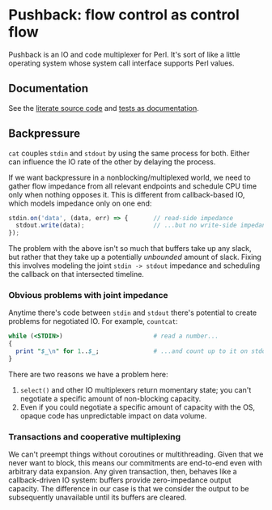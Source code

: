 # Pushback: flow control as control flow
Pushback is an IO and code multiplexer for Perl. It's sort of like a little
operating system whose system call interface supports Perl values.


## Documentation
See the [literate source code](pushback.md) and [tests as
documentation](tests.md).


## Backpressure
`cat` couples `stdin` and `stdout` by using the same process for both. Either
can influence the IO rate of the other by delaying the process.

If we want backpressure in a nonblocking/multiplexed world, we need to gather
flow impedance from all relevant endpoints and schedule CPU time only when
nothing opposes it. This is different from callback-based IO, which models
impedance only on one end:

```js
stdin.on('data', (data, err) => {       // read-side impedance
  stdout.write(data);                   // ...but no write-side impedance
});
```

The problem with the above isn't so much that buffers take up any slack, but
rather that they take up a potentially _unbounded_ amount of slack. Fixing this
involves modeling the joint `stdin -> stdout` impedance and scheduling the
callback on that intersected timeline.


### Obvious problems with joint impedance
Anytime there's code between `stdin` and `stdout` there's potential to create
problems for negotiated IO. For example, `countcat`:

```pl
while (<STDIN>)                         # read a number...
{
  print "$_\n" for 1..$_;               # ...and count up to it on stdout
}
```

There are two reasons we have a problem here:

1. `select()` and other IO multiplexers return momentary state; you can't
   negotiate a specific amount of non-blocking capacity.
2. Even if you could negotiate a specific amount of capacity with the OS, opaque
   code has unpredictable impact on data volume.


### Transactions and cooperative multiplexing
We can't preempt things without coroutines or multithreading. Given that we
never want to block, this means our commitments are end-to-end even with
arbitrary data expansion. Any given transaction, then, behaves like a
callback-driven IO system: buffers provide zero-impedance output capacity. The
difference in our case is that we consider the output to be subsequently
unavailable until its buffers are cleared.
